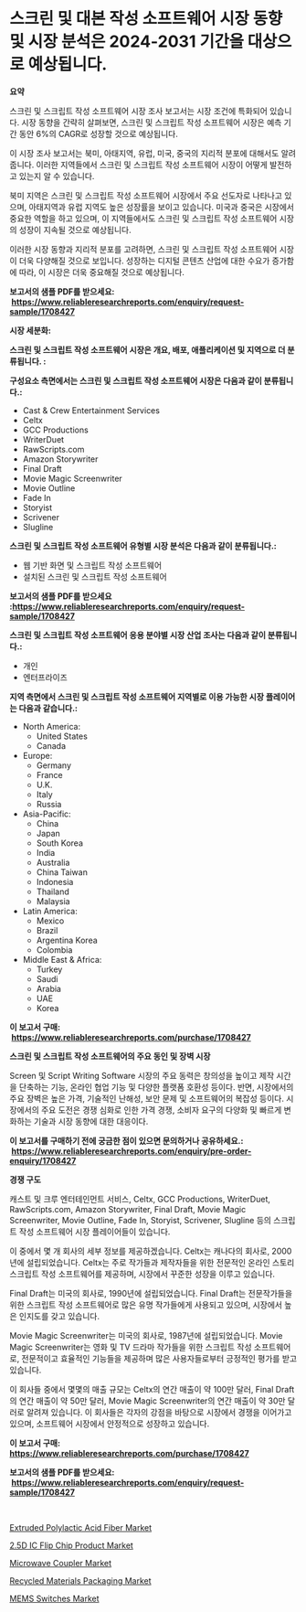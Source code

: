 <p><h1>스크린 및 대본 작성 소프트웨어 시장 동향 및 시장 분석은 2024-2031 기간을 대상으로 예상됩니다.</h1></p><p><strong>요약</strong></p>
<p><p>스크린 및 스크립트 작성 소프트웨어 시장 조사 보고서는 시장 조건에 특화되어 있습니다. 시장 동향을 간략히 살펴보면, 스크린 및 스크립트 작성 소프트웨어 시장은 예측 기간 동안 6%의 CAGR로 성장할 것으로 예상됩니다.</p><p>이 시장 조사 보고서는 북미, 아태지역, 유럽, 미국, 중국의 지리적 분포에 대해서도 알려줍니다. 이러한 지역들에서 스크린 및 스크립트 작성 소프트웨어 시장이 어떻게 발전하고 있는지 알 수 있습니다.</p><p>북미 지역은 스크린 및 스크립트 작성 소프트웨어 시장에서 주요 선도자로 나타나고 있으며, 아태지역과 유럽 지역도 높은 성장률을 보이고 있습니다. 미국과 중국은 시장에서 중요한 역할을 하고 있으며, 이 지역들에서도 스크린 및 스크립트 작성 소프트웨어 시장의 성장이 지속될 것으로 예상됩니다.</p><p>이러한 시장 동향과 지리적 분포를 고려하면, 스크린 및 스크립트 작성 소프트웨어 시장이 더욱 다양해질 것으로 보입니다. 성장하는 디지털 콘텐츠 산업에 대한 수요가 증가함에 따라, 이 시장은 더욱 중요해질 것으로 예상됩니다.</p></p>
<p><strong>보고서의 샘플 PDF를 받으세요: &nbsp;<a href="https://www.reliableresearchreports.com/enquiry/request-sample/1708427">https://www.reliableresearchreports.com/enquiry/request-sample/1708427</a></strong></p>
<p><strong>시장 세분화:</strong></p>
<p><strong> 스크린 및 스크립트 작성 소프트웨어 시장은 개요, 배포, 애플리케이션 및 지역으로 더 분류됩니다. :</strong></p>
<p><strong>구성요소 측면에서는 스크린 및 스크립트 작성 소프트웨어 시장은 다음과 같이 분류됩니다.:</strong></p>
<p><ul><li>Cast & Crew Entertainment Services</li><li>Celtx</li><li>GCC Productions</li><li>WriterDuet</li><li>RawScripts.com</li><li>Amazon Storywriter</li><li>Final Draft</li><li>Movie Magic Screenwriter</li><li>Movie Outline</li><li>Fade In</li><li>Storyist</li><li>Scrivener</li><li>Slugline</li></ul></p>
<p><strong> 스크린 및 스크립트 작성 소프트웨어 유형별 시장 분석은 다음과 같이 분류됩니다.:</strong></p>
<p><ul><li>웹 기반 화면 및 스크립트 작성 소프트웨어</li><li>설치된 스크린 및 스크립트 작성 소프트웨어</li></ul></p>
<p><strong>보고서의 샘플 PDF를 받으세요 :<a href="https://www.reliableresearchreports.com/enquiry/request-sample/1708427">https://www.reliableresearchreports.com/enquiry/request-sample/1708427</a></strong></p>
<p><strong> 스크린 및 스크립트 작성 소프트웨어 응용 분야별 시장 산업 조사는 다음과 같이 분류됩니다.:</strong></p>
<p><ul><li>개인</li><li>엔터프라이즈</li></ul></p>
<p><strong>지역 측면에서 스크린 및 스크립트 작성 소프트웨어 지역별로 이용 가능한 시장 플레이어는 다음과 같습니다.:</strong></p>
<p><ul>
    <li>
        North America:
        <ul>
            <li>United States</li>
            <li>Canada</li>
        </ul>
    </li>
    <li>
        Europe:
        <ul>
            <li>Germany</li>
            <li>France</li>
            <li>U.K.</li>
            <li>Italy</li>
            <li>Russia</li>
        </ul>
    </li>
    <li>
        Asia-Pacific:
        <ul>
            <li>China</li>
            <li>Japan</li>
            <li>South Korea</li>
            <li>India</li>
            <li>Australia</li>
            <li>China Taiwan</li>
            <li>Indonesia</li>
            <li>Thailand</li>
            <li>Malaysia</li>
        </ul>
    </li>
    <li>
        Latin America:
        <ul>
            <li>Mexico</li>
            <li>Brazil</li>
            <li>Argentina Korea</li>
            <li>Colombia</li>
        </ul>
    </li>
    <li>
        Middle East & Africa:
        <ul>
            <li>Turkey</li>
            <li>Saudi</li>
            <li>Arabia</li>
            <li>UAE</li>
            <li>Korea</li>
        </ul>
    </li>
    </ul></p>
<p><strong>이 보고서 구매: &nbsp;<a href="https://www.reliableresearchreports.com/purchase/1708427">https://www.reliableresearchreports.com/purchase/1708427</a></strong></p>
<p><strong>스크린 및 스크립트 작성 소프트웨어의 주요 동인 및 장벽 시장</strong></p>
<p><p>Screen 및 Script Writing Software 시장의 주요 동력은 창의성을 높이고 제작 시간을 단축하는 기능, 온라인 협업 기능 및 다양한 플랫폼 호환성 등이다. 반면, 시장에서의 주요 장벽은 높은 가격, 기술적인 난해성, 보안 문제 및 소프트웨어의 복잡성 등이다. 시장에서의 주요 도전은 경쟁 심화로 인한 가격 경쟁, 소비자 요구의 다양화 및 빠르게 변화하는 기술과 시장 동향에 대한 대응이다.</p></p>
<p><strong>이 보고서를 구매하기 전에 궁금한 점이 있으면 문의하거나 공유하세요.: &nbsp;<a href="https://www.reliableresearchreports.com/enquiry/pre-order-enquiry/1708427">https://www.reliableresearchreports.com/enquiry/pre-order-enquiry/1708427</a></strong></p>
<p><strong>경쟁 구도</strong></p>
<p><p>캐스트 및 크루 엔터테인먼트 서비스, Celtx, GCC Productions, WriterDuet, RawScripts.com, Amazon Storywriter, Final Draft, Movie Magic Screenwriter, Movie Outline, Fade In, Storyist, Scrivener, Slugline 등의 스크립트 작성 소프트웨어 시장 플레이어들이 있습니다.</p><p>이 중에서 몇 개 회사의 세부 정보를 제공하겠습니다. Celtx는 캐나다의 회사로, 2000년에 설립되었습니다. Celtx는 주로 작가들과 제작자들을 위한 전문적인 온라인 스토리 스크립트 작성 소프트웨어를 제공하며, 시장에서 꾸준한 성장을 이루고 있습니다.</p><p>Final Draft는 미국의 회사로, 1990년에 설립되었습니다. Final Draft는 전문작가들을 위한 스크립트 작성 소프트웨어로 많은 유명 작가들에게 사용되고 있으며, 시장에서 높은 인지도를 갖고 있습니다.</p><p>Movie Magic Screenwriter는 미국의 회사로, 1987년에 설립되었습니다. Movie Magic Screenwriter는 영화 및 TV 드라마 작가들을 위한 스크립트 작성 소프트웨어로, 전문적이고 효율적인 기능들을 제공하며 많은 사용자들로부터 긍정적인 평가를 받고 있습니다.</p><p>이 회사들 중에서 몇몇의 매출 규모는 Celtx의 연간 매출이 약 100만 달러, Final Draft의 연간 매출이 약 50만 달러, Movie Magic Screenwriter의 연간 매출이 약 30만 달러로 알려져 있습니다. 이 회사들은 각자의 강점을 바탕으로 시장에서 경쟁을 이어가고 있으며, 소프트웨어 시장에서 안정적으로 성장하고 있습니다.</p></p>
<p><strong>이 보고서 구매: &nbsp; <a href="https://www.reliableresearchreports.com/purchase/1708427">https://www.reliableresearchreports.com/purchase/1708427</a></strong></p>
<p><strong>보고서의 샘플 PDF를 받으세요: &nbsp;<a href="https://www.reliableresearchreports.com/enquiry/request-sample/1708427">https://www.reliableresearchreports.com/enquiry/request-sample/1708427</a></strong><strong></strong></p>
<p>&nbsp;</p>
<p><p><a href="https://butternut-bug-553.notion.site/Extruded-Polylactic-Acid-Fiber-Market-Insights-Market-Players-and-Forecast-Till-2031-b816f9a4fc724dcf819d65afe2b28fd7">Extruded Polylactic Acid Fiber Market</a></p><p><a href="https://view.publitas.com/reportprime-1/2-5d-ic-flip-chip-product-market-research-report-unlocks-analysis-on-the-market-financial-status-market-size-and-market-revenue-upto-2031/">2.5D IC Flip Chip Product Market</a></p><p><a href="https://github.com/nicoletavirag/Market-Research-Report-List-2/blob/main/microwave-coupler-market.md">Microwave Coupler Market</a></p><p><a href="https://mire-aunt-385.notion.site/Recycled-Materials-Packaging-Market-Size-Market-Trends-and-Growth-Outlook-forecasted-for-period-fr-f8cf7a772e5245879f164fef196ac799">Recycled Materials Packaging Market</a></p><p><a href="https://github.com/mauripalmi/Market-Research-Report-List-2/blob/main/mems-switches-market.md">MEMS Switches Market</a></p></p>